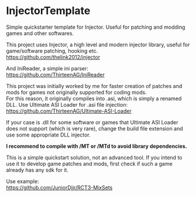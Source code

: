 # InjectorTemplate
Simple quickstarter template for Injector. Useful for patching and modding games and other softwares.  

This project uses Injector, a high level and modern injector library, useful for game/software patching, hooking etc.  
https://github.com/thelink2012/injector  

And IniReader, a simple ini parser:  
https://github.com/ThirteenAG/IniReader  

This project was initially worked by me for faster creation of patches and mods for games not originally supported for coding mods.  
For this reason, it originally compiles into .asi, which is simply a renamed DLL.
Use Ultimate ASI Loader for .asi file injection:
https://github.com/ThirteenAG/Ultimate-ASI-Loader  

If your case is .dll for some software or games that Ultimate ASI Loader does not support (which is very rare), change the build file extension and use some appropriate DLL injector.  

**I recommend to compile with /MT or /MTd to avoid library dependencies.**  

This is a simple quickstart solution, not an advanced tool. If you intend to use it to develop game patches and mods, first check if such a game already has any sdk for it.  

Use example:  
https://github.com/JuniorDjjr/RCT3-MixSets
